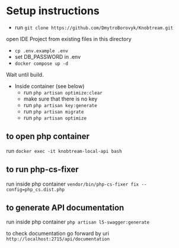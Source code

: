# Setup instructions

- run `git clone https://github.com/DmytroBorovyk/Knobtream.git`

open IDE Project from existing files in this directory
- `cp .env.example .env`
- set DB_PASSWORD in .env
- `docker compose up -d`
  
Wait until build.

- Inside container (see below)
  - run `php artisan optimize:clear`
  - make sure that there is no key
  - run `php artisan key:generate`
  - run `php artisan migrate`
  - run `php artisan optimize`
  
## to open php container
run `docker exec -it knobtream-local-api bash`

## to run php-cs-fixer
run inside php container `vendor/bin/php-cs-fixer fix --config=php_cs.dist.php`

## to generate API documentation
run inside php container `php artisan l5-swagger:generate`

to check documentation go forward by uri `http://localhost:2715/api/documentation`
